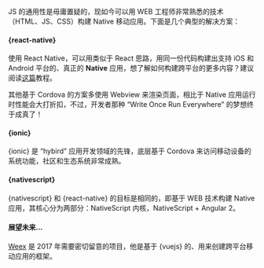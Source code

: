 JS 的通用性是毋庸置疑的，现如今可以用 WEB 工程师非常熟悉的技术（HTML、JS、CSS）构建 Native 移动应用。下面是几个典型的解决方案：

#### {react-native}

使用 React Native，可以用类似于 React 思路，用同一份代码构建出支持 iOS 和 Android 平台的、真正的 **Native** 应用，想了解如何构建跨平台的更多内容？建议阅读[这篇](http://makeitopen.com/)教程。

其他基于 Cordova 的方案多使用 Webview 来渲染页面，相比于 Native 应用运行时性能会大打折扣，不过，开发者那种 “Write Once Run Everywhere” 的梦想终于成真了！

#### {ionic}

{ionic} 是 “hybird” 应用开发领域的先锋，底层基于 Cordova 来访问移动设备的系统功能，社区和生态系统非常成熟。

#### {nativescript}

{nativescript} 和 {react-native} 的目标是相同的，即基于 WEB 技术构建 Native 应用，其核心分为两部分：NativeScript 内核，NativeScript + Angular 2。

#### 展望未来...

[Weex](https://weex-project.io/) 是 2017 年需要密切留意的项目，他是基于 {vuejs} 的、用来创建跨平台移动应用的框架。
